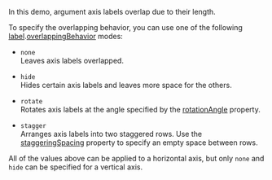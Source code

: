 In this demo, argument axis labels overlap due to their length. 
<!--split-->

To specify the overlapping behavior, you can use one of the following [label](/Documentation/ApiReference/UI_Components/dxChart/Configuration/argumentAxis/label/).[overlappingBehavior](/Documentation/ApiReference/UI_Components/dxChart/Configuration/argumentAxis/label/#overlappingBehavior) modes:

- `none`    
Leaves axis labels overlapped.

- `hide`    
Hides certain axis labels and leaves more space for the others.

- `rotate`     
Rotates axis labels at the angle specified by the [rotationAngle](/Documentation/ApiReference/UI_Components/dxChart/Configuration/argumentAxis/label/#rotationAngle) property.

- `stagger`      
Arranges axis labels into two staggered rows. Use the [staggeringSpacing](/Documentation/ApiReference/UI_Components/dxChart/Configuration/argumentAxis/label/#staggeringSpacing) property to specify an empty space between rows.

All of the values above can be applied to a horizontal axis, but only `none` and `hide` can be specified for a vertical axis.

